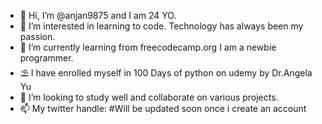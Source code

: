 - 👋 Hi, I’m @anjan9875 and I am 24 YO.
- 👀 I’m interested in learning to code. Technology has always been my passion.
- 🌱 I’m currently learning from freecodecamp.org I am a newbie programmer.
- ⛱ I have enrolled myself in 100 Days of python on udemy by Dr.Angela Yu
- 💞️ I’m looking to study well and collaborate on various projects. 
- 📫 My twitter handle: #Will be updated soon once i create an account

<!---
anjan9875/anjan9875 is a ✨ special ✨ repository because its `README.md` (this file) appears on your GitHub profile.
You can click the Preview link to take a look at your changes.
--->
